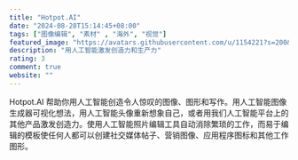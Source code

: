 ```yaml
---
title: "Hotpot.AI"
date: "2024-08-28T15:14:45+08:00"
tags: ["图像编辑", "素材" , "海外", "视觉"]
featured_image: "https://avatars.githubusercontent.com/u/1154221?s=200&v=4"
description: "用人工智能激发创造力和生产力"
rating: 3
comment: true
website: ""
---
```


Hotpot.AI 帮助你用人工智能创造令人惊叹的图像、图形和写作。用人工智能图像生成器可视化想法，用人工智能头像重新想象自己，或者用我们人工智能平台上的其他产品激发创造力。使用人工智能照片编辑工具自动消除繁琐的工作，而易于编辑的模板使任何人都可以创建社交媒体帖子、营销图像、应用程序图标和其他工作图形。